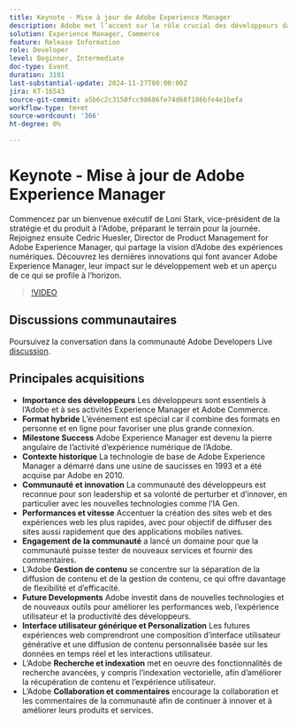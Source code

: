 ```yaml
---
title: Keynote - Mise à jour de Adobe Experience Manager
description: Adobe met l’accent sur le rôle crucial des développeurs dans son activité d’Experience Manager et de Commerce, met en évidence le format d’événement hybride, célèbre les jalons et se concentre sur l’innovation, les performances, l’engagement de la communauté et les développements futurs dans les performances web, l’interface utilisateur générative et les fonctionnalités de recherche avancées.
solution: Experience Manager, Commerce
feature: Release Information
role: Developer
level: Beginner, Intermediate
doc-type: Event
duration: 3101
last-substantial-update: 2024-11-27T00:00:00Z
jira: KT-16543
source-git-commit: a5b6c2c3150fcc98686fe74d68f186bfe4e1befa
workflow-type: tm+mt
source-wordcount: '366'
ht-degree: 0%

---
```



# Keynote - Mise à jour de Adobe Experience Manager

Commencez par un bienvenue exécutif de Loni Stark, vice-président de la stratégie et du produit à l&#39;Adobe, préparant le terrain pour la journée. Rejoignez ensuite Cedric Huesler, Director de Product Management for Adobe Experience Manager, qui partage la vision d’Adobe des expériences numériques. Découvrez les dernières innovations qui font avancer Adobe Experience Manager, leur impact sur le développement web et un aperçu de ce qui se profile à l’horizon.

>[!VIDEO](https://video.tv.adobe.com/v/3439437/?learn=on&enablevpops)

## Discussions communautaires

Poursuivez la conversation dans la communauté Adobe Developers Live [discussion](https://adobe.ly/3Ywf7Vm).

## Principales acquisitions

* **Importance des développeurs** Les développeurs sont essentiels à l’Adobe et à ses activités Experience Manager et Adobe Commerce. &#x200B;
* **Format hybride** L’événement est spécial car il combine des formats en personne et en ligne pour favoriser une plus grande connexion.
* **Milestone Success** Adobe Experience Manager est devenu la pierre angulaire de l’activité d’expérience numérique de l’Adobe. &#x200B;
* **Contexte historique** La technologie de base de Adobe Experience Manager a démarré dans une usine de saucisses en 1993 et a été acquise par Adobe en 2010.
* **Communauté et innovation** La communauté des développeurs est reconnue pour son leadership et sa volonté de perturber et d’innover, en particulier avec les nouvelles technologies comme l’IA Gen.
* **Performances et vitesse** Accentuer la création des sites web et des expériences web les plus rapides, avec pour objectif de diffuser des sites aussi rapidement que des applications mobiles natives.
* **Engagement de la communauté** a lancé un domaine pour que la communauté puisse tester de nouveaux services et fournir des commentaires.
* L’Adobe **Gestion de contenu** se concentre sur la séparation de la diffusion de contenu et de la gestion de contenu, ce qui offre davantage de flexibilité et d’efficacité.
* **Future Developments** Adobe investit dans de nouvelles technologies et de nouveaux outils pour améliorer les performances web, l’expérience utilisateur et la productivité des développeurs.
* **Interface utilisateur générique et Personalization** Les futures expériences web comprendront une composition d’interface utilisateur générative et une diffusion de contenu personnalisée basée sur les données en temps réel et les interactions utilisateur. &#x200B;
* L’Adobe **Recherche et indexation** met en oeuvre des fonctionnalités de recherche avancées, y compris l’indexation vectorielle, afin d’améliorer la récupération de contenu et l’expérience utilisateur.
* L’Adobe **Collaboration et commentaires** encourage la collaboration et les commentaires de la communauté afin de continuer à innover et à améliorer leurs produits et services.

